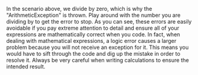 In the scenario above, we divide by zero, which is why the "ArithmeticException" is thrown. Play around with the number you are dividing by to get the error to stop. As you can see, these errors are easily avoidable if you pay extreme attention to detail and ensure all of your expressions are mathematically correct when you code. In fact, when dealing with mathematical expressions, a logic error causes a larger problem because you will not receive an exception for it. This means you would have to sift through the code and dig up the mistake in order to resolve it. Always be very careful when writing calculations to ensure the intended result.

